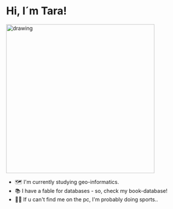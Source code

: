 # Hi, I´m Tara!
<img src="https://i.pinimg.com/originals/47/35/05/473505820e97f514a9a4e867fcf75ceb.png" alt="drawing" width="400"/>

* :world_map:	 I'm currently studying geo-informatics.
* :books:	I have a fable for databases - so, check my book-database!
* :weight_lifting_woman:	 If u can't find me on the pc, I'm probably doing sports..

  
